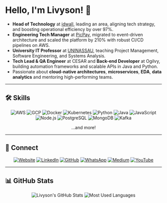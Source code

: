 <!-- Profile README.md -->
# Hello, I'm Livyson! 🚀

- **Head of Technology** at [idwall](https://www.idwall.co), leading an area, aligning tech strategy, and boosting operational efficiency by over 97%.  
- **Engineering Tech Manager** at [PicPay](https://www.picpay.com), migrated to event-driven architecture and scaled the platform by 210% with robust CI/CD pipelines on AWS.  
- **University IT Professor** at [UNINASSAU](https://www.uninassau.edu.br), teaching Project Management, Software Engineering, and Systems Analysis.  
- **Tech Lead & QA Engineer** at CESAR and **Back-end Developer** at Ogilvy, building automation frameworks and scalable APIs in Java and Python.  
- Passionate about **cloud-native architectures**, **microservices**, **EDA**, **data analytics** and mentoring high-performing teams.

---

## 🛠️ Skills
<p align="center">
  <img src="https://img.shields.io/badge/-AWS-232F3E?style=for-the-badge&logo=amazonaws&logoColor=white" alt="AWS" />
  <img src="https://img.shields.io/badge/-Google%20Cloud-4285F4?style=for-the-badge&logo=googlecloud&logoColor=white" alt="GCP" />
  <img src="https://img.shields.io/badge/-Docker-2496ED?style=for-the-badge&logo=docker&logoColor=white" alt="Docker" />
  <img src="https://img.shields.io/badge/-Kubernetes-326CE5?style=for-the-badge&logo=kubernetes&logoColor=white" alt="Kubernetes" />
  <img src="https://img.shields.io/badge/-Python-3776AB?style=for-the-badge&logo=python&logoColor=white" alt="Python" />
  <img src="https://img.shields.io/badge/-Java-007396?style=for-the-badge&logo=java&logoColor=white" alt="Java" />
  <img src="https://img.shields.io/badge/-JavaScript-F7DF1E?style=for-the-badge&logo=javascript&logoColor=black" alt="JavaScript" />
  <img src="https://img.shields.io/badge/-Node.js-339933?style=for-the-badge&logo=nodedotjs&logoColor=white" alt="Node.js" />
  <img src="https://img.shields.io/badge/-PostgreSQL-316192?style=for-the-badge&logo=postgresql&logoColor=white" alt="PostgreSQL" />
  <img src="https://img.shields.io/badge/-MongoDB-47A248?style=for-the-badge&logo=mongodb&logoColor=white" alt="MongoDB" />
  <img src="https://img.shields.io/badge/-Kafka-000000?style=for-the-badge&logo=apachekafka&logoColor=white" alt="Kafka" />
</p>
<p align="center">...and more!</p>

---

## 💬 Connect
<p align="center">
  <a href="https://livyson.com"><img src="https://img.shields.io/badge/🌐%20Website-0A66C2?style=for-the-badge&logo=googlesitekit&logoColor=white" alt="Website" /></a>
  <a href="https://www.linkedin.com/in/livyson"><img src="https://img.shields.io/badge/🔗%20LinkedIn-0077B5?style=for-the-badge&logo=linkedin&logoColor=white" alt="LinkedIn" /></a>
  <a href="https://github.com/livyson"><img src="https://img.shields.io/badge/🐙%20GitHub-181717?style=for-the-badge&logo=github&logoColor=white" alt="GitHub" /></a>
  <a href="https://wa.me/5511986469800"><img src="https://img.shields.io/badge/💬%20WhatsApp-25D366?style=for-the-badge&logo=whatsapp&logoColor=white" alt="WhatsApp" /></a>
  <a href="https://livyson.medium.com"><img src="https://img.shields.io/badge/✍️%20Medium-00AB6C?style=for-the-badge&logo=medium&logoColor=white" alt="Medium" /></a>
  <a href="https://www.youtube.com/@livysonsaymon"><img src="https://img.shields.io/badge▶️%20YouTube-FF0000?style=for-the-badge&logo=youtube&logoColor=white" alt="YouTube" /></a>
</p>

---

## 📊 GitHub Stats
<p align="center">
  <img src="https://github-readme-stats.vercel.app/api?username=livyson&show_icons=true&theme=dark&hide_border=true" alt="Livyson's GitHub Stats" />
  <img src="https://github-readme-stats.vercel.app/api/top-langs/?username=livyson&layout=compact&theme=dark&hide_border=true" alt="Most Used Languages" />
</p>
